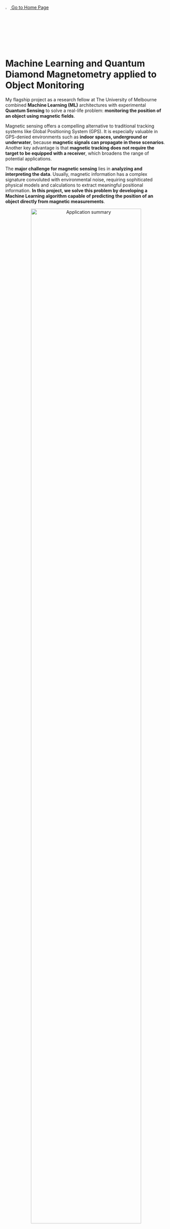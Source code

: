 <a href="https://fertmeneses.github.io/" target="_blank"> <img src="assets/website_icon_FM.jpg" alt="Logo FM" style="width: 3%;" /> </a> <a href="https://fertmeneses.github.io/" target="_blank"> Go to Home Page </a> 

# Machine Learning and Quantum Diamond Magnetometry applied to Object Monitoring

My flagship project as a research fellow at The University of Melbourne combined **Machine Learning (ML)** architectures with experimental **Quantum Sensing** to solve a real-life problem: **monitoring the position of an object using magnetic fields**. 

Magnetic sensing offers a compelling alternative to traditional tracking systems like Global Positioning System (GPS). It is especially valuable in GPS-denied environments such as **indoor spaces, underground or underwater**, because **magnetic signals can propagate in these scenarios**. Another key advantage is that **magnetic tracking does not require the target to be equipped with a receiver**, which broadens the range of potential applications.

The **major challenge for magnetic sensing** lies in **analyzing and interpreting the data**. Usually, magnetic information has a complex signature convoluted with environmental noise, requiring sophiticated physical models and calculations to extract meaningful positional information. **In this project, we solve this problem by developing a Machine Learning algorithm capable of predicting the position of an object directly from magnetic measurements**.

<center><figure>
  <img src="assets/Summary_application.png" alt="Application summary" width="90%"> 
  <figcaption><sup>Quantum diamond sensing and machine learning applied to object monitoring.</sup></figcaption>
</figure></center>

## Quantum Sensing Technology

Our **sensing platform** is based on **nitrogen-vacancy (NV) defects** in a **diamond** sample, which exploits quantum properties to detect magnetic field variations with sub-nanotesla (nT) sensitivity. For this project, we **tracked an elevator traveling up to 8 floors, a representative example of an indoor environment where GPS signals are denied**. The elevator generates **magnetic field variations in the order of few hundreds of nT**, well within the sensitivity range of our device. Just to give a reference to the reader, the Earth's magnetic field is about 50,000 nT!

The **quantum diamond magnetometer** works by exciting NV defects with a **green laser**, pushing the electrons to high energy levels. As these electrons naturally decay into low energy levels, we employ a **photodetector** to read the **light emmited in that quantum process**. Additionally, we can **manipulate the quantum system by using microwaves** and set the electrons into **"bright" or "dark" energy levels**, which have different light emission intensities. As the energy difference between these dark and bright levels depend on the **external magnetic field**, we can use protocols that detect variations in the light emission and precisely identify the external magnetic field.

<center><figure>
  <img src="assets/Magnetometer.png" alt="Quantum Diamond Magnetometer" width="70%"> 
  <figcaption><sup>Quantum diamond magnetometer: setup description.</sup></figcaption>
</figure></center>

## Machine Learning Architecture

**How do we correlate the elevator's position $Z$ with the magnetic signal $\vec{B}$?** As the elevator moves, the magnetic field changes in the three spatial directions X,Y,Z, and we measure these signals as $(B_X,B_Y,B_Z)$. Then, our goal is to **build a ML algorithm that receives the input signal $(B_X,B_Y,B_Z)$ and predicts the $Z$ position of the elevator**. 

Given that **magnetic measurements are noisy and fluctuate over time**, we don't rely on a single measurement $(B_X,B_Y,B_Z)$ to determine the position $Z$. Instead, we use the **magnetic information from the latest few seconds**, namely a time window $\Delta t$, to predict a single position. Although this approach might resemble a forecasting problem, we are **not trying to predict the elevator's schedule nor the users' behavior**, but rather **correlate the elevator's position with the magnetic field, for any travelling scheme**!

Our ML architecture is inspired in **computer vision techniques, applied to one-dimensional (1D) timeseries** rather than 2D images. As shown in the image below, **we use three sequences as the input data** (you can think of them as the RGB colors in a 2D image), one for each magnetic field component $B_X$, $B_Y, $B_Z$. The ML algorithm uses a **set of convolutional layers**, correlating close data points (in time) and extracting features, which are then passed to **fully connected layers**, finally producing a **single output: the Z position of the elevator**. As the whole process is really fast (less than 1 ms), the ML algorithm can predict position after position as we measure the magnetic fields with a frequency of 0.1 seconds, working as a **real-time object monitoring application**.

<center><figure>
  <img src="assets/ML_architecture.png" alt="Machine Learning Architecture" width="90%"> 
  <figcaption><sup>Machine learning architecture.</sup></figcaption>
</figure></center>

## Training the ML algorithm with experimental data

Since our goal for the monitoring application is to rely exclusively on experimental data, without the need of developing any physical models nor simulations, **the ML algorithm must be trained with experimental data**. For this purpose, **we recorded the magnetic signal and the elevator position over 6 hours for the training dataset, and another 6 hours for the testing dataset**.

In our project, **we explored several ML architecture and tuning strategies**, testing various hyperparameters and also making major decisions, for example **deciding if the input information should include all magnetic components $(B_X,B_Y,B_Z)$ or just one or two, and optimizing the duration of the time window**. We also assessed **how much we can reduce the training dataset** while keeping a minimum performance.

<center><figure>
  <img src="assets/Optimization.png" alt="Machine Learning Optimization" width="70%"> 
  <figcaption><sup>Optimization process: accuracy vs. size of the training dataset.</sup></figcaption>
</figure></center>

In each optimization step, we evaluated the ML performance using an **accuracy metric**, evaluating how many predictions were correct in the entire dataset. For this purpose, **we computed a prediction as correct if the predicted position was within 1-meter tolerance from the actual value**. Since the **distance between floors is 4 meters**, this tolerance is sufficient to reliably determine the closest level for the elevator at any time.

## Object Monitoring in Action: Sensing + ML performance

After the training process, we ended up with a **ML model that reached approximately 90% accuracy in the training dataset**. When we evaluated this ML model in the **testing dataset**, we obtained a very similar result, meaning that, in average, **9 out of 10 points were correctly predicted every second within a 1-meter tolerance**. And looking closer, we observed that the main source of errors were predictions around Levels 3 and 4, which were confused with each other. From a physical point of view, we believe that at these positions the elevator cage and counterweight are very close to each other and the magnetic signals become very similar.

<center><figure>
  <img src="assets/Predictions.png" alt="Machine Learning Predictions" width="90%"> 
  <figcaption><sup>Machine learning predictions for new data.</sup></figcaption>
</figure></center>

Finally, we evaluated the ML performance across a range of tolerances, showing that **the position precision can be improved down to 30 cm, while keeping the accuracy above 80%**. On the other hand, **if the tolerance increases up to 2 meters, which is the limit for distinguishing adjacent floors, then the accuracy goes up to 95%**. 



## Perspectives

By integrating **quantum sensing** with **Machine Learning**, we developed a sensing platform capable of tracking an object moving across 8 building levels (spaced every 4 meters), achieving an **accuracy around 90%* within a 1-meter tolerance**. As our algorithm is trained **exclusively on experimental data**, it can be **easily adapted to many scenarios** such as underground mines or tunnels, where magnetic signal can propagate but GPS technology cannot be applied, **without the need of complex physical modelling or simulations**. Moreover, the **accuracy-tolerance tradeoff can be customized for each specific application**, offering flexible performance depending on the required precision.

## Further information

📖👉 [Read the full scientific article in arXiv.](https://arxiv.org/abs/2502.14683)

🎥👉 [Watch the virtual lecture on YouTube.](https://www.youtube.com/watch?v=5ZBcUqQFWfI)

💻👉 [Explore the GitHub repository including code and datasets.](https://github.com/Fertmeneses/ML_QDM_Meneses_et_al)

<center><figure>
  <img src="assets/Sponsors.png" alt="Sponsors" width="100%"> 
</figure></center>

-----

[🔼 Back to top](#machine-learning-and-quantum-diamond-magnetometry-applied-to-object-monitoring)

<a href="https://fertmeneses.github.io/" target="_blank"> <img src="assets/website_icon_FM.jpg" alt="Logo FM" style="width: 3%;" /> </a> <a href="https://fertmeneses.github.io/" target="_blank"> Go to Home Page </a> 

![Banner](assets/banner.png)

